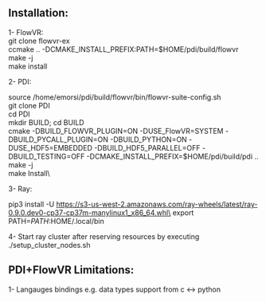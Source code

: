 
## Installation:
 1- FlowVR:	\
 git clone flowvr-ex\
 ccmake .. -DCMAKE_INSTALL_PREFIX:PATH=$HOME/pdi/build/flowvr\
 make -j\
 make install

 2- PDI:
 
 source /home/emorsi/pdi/build/flowvr/bin/flowvr-suite-config.sh\
 git clone PDI\
 cd PDI\
 mkdir BUILD; cd BUILD\
 cmake -DBUILD_FLOWVR_PLUGIN=ON -DUSE_FlowVR=SYSTEM -DBUILD_PYCALL_PLUGIN=ON -DBUILD_PYTHON=ON -DUSE_HDF5=EMBEDDED -DBUILD_HDF5_PARALLEL=OFF -DBUILD_TESTING=OFF -DCMAKE_INSTALL_PREFIX=$HOME/pdi/build/pdi ..\
 make -j\
 make Install\

 3- Ray:

 pip3 install -U https://s3-us-west-2.amazonaws.com/ray-wheels/latest/ray-0.9.0.dev0-cp37-cp37m-manylinux1_x86_64.whl\
 export PATH=$PATH:$HOME/.local/bin

 4- Start ray cluster after reserving resources by executing\
 ./setup_cluster_nodes.sh
 
## PDI+FlowVR Limitations:
1- Langauges bindings e.g. data types support from c <-> python
